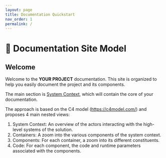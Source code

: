 ```yaml
---
layout: page
title: Documentation Quickstart
nav_order: 1
permalink: /
---
```


# 🚀 Documentation Site Model

## Welcome
Welcome to the **YOUR PROJECT** documentation.
This site is organized to help you easily document the project and its components.

The main section is [System Context](/systemctx/), which will contain the core of your documentation.

The approach is based on the C4 model (<https://c4model.com/>) and proposes 4 main nested views:
 1. System Context: An overview of the actors interacting with the high-level systems of the solution.
 2. Containers: A zoom into the various components of the system context.
 3. Components: For each container, a zoom into its different constituents.
 4. Code: For each component, the code and runtime parameters associated with the components.
